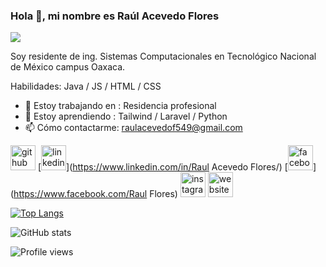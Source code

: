 ### Hola 👋, mi nombre es Raúl Acevedo Flores
![](https://i.pinimg.com/564x/98/dd/53/98dd536689bc6ebf3ebcc8005718fc89.jpg)

Soy residente de ing. Sistemas Computacionales en Tecnológico Nacional de México campus Oaxaca.

Habilidades: Java / JS / HTML / CSS

- 🔭 Estoy trabajando en : Residencia profesional 
- 🌱 Estoy aprendiendo : Tailwind / Laravel / Python 
- 📫 Cómo contactarme: raulacevedof549@gmail.com 


[<img src='https://cdn.jsdelivr.net/npm/simple-icons@3.0.1/icons/github.svg' alt='github' height='40'>](https://github.com/RaulAcevedoF)  [<img src='https://cdn.jsdelivr.net/npm/simple-icons@3.0.1/icons/linkedin.svg' alt='linkedin' height='40'>](https://www.linkedin.com/in/Raul Acevedo Flores/)  [<img src='https://cdn.jsdelivr.net/npm/simple-icons@3.0.1/icons/facebook.svg' alt='facebook' height='40'>](https://www.facebook.com/Raul Flores)  [<img src='https://cdn.jsdelivr.net/npm/simple-icons@3.0.1/icons/instagram.svg' alt='instagram' height='40'>](https://www.instagram.com/raulaf_/)  [<img src='https://cdn.jsdelivr.net/npm/simple-icons@3.0.1/icons/icloud.svg' alt='website' height='40'>](https://raulacevedof.github.io/Portafolio/)  

[![Top Langs](https://github-readme-stats.vercel.app/api/top-langs/?username=RaulAcevedoF)](https://github.com/anuraghazra/github-readme-stats)

![GitHub stats](https://github-readme-stats.vercel.app/api?username=RaulAcevedoF&show_icons=true)  

![Profile views](https://gpvc.arturio.dev/RaulAcevedoF)  
